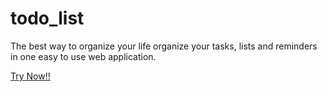 # todo_list
The best way to organize your life​​ organize your tasks, lists and reminders in one easy to use web application.


[Try Now!!](https://rutumbhara.github.io/to-do/)

